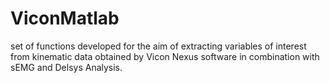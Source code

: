 # ViconMatlab

set of functions developed for the aim of extracting variables of interest from kinematic data obtained by Vicon Nexus software in combination with sEMG and Delsys Analysis.
